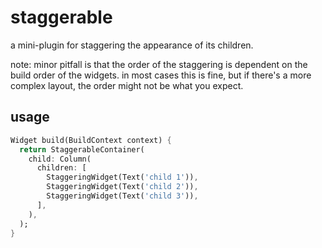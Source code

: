 # staggerable

a mini-plugin for staggering the appearance of its children.

note: minor pitfall is that the order of the staggering is dependent on the build order of the widgets. in most cases this is fine, but if there's a more complex layout, the order might not be what you expect.

## usage

```dart
Widget build(BuildContext context) {
  return StaggerableContainer(
    child: Column(
      children: [
        StaggeringWidget(Text('child 1')),
        StaggeringWidget(Text('child 2')),
        StaggeringWidget(Text('child 3')),
      ],
    ),
  );
}
```
